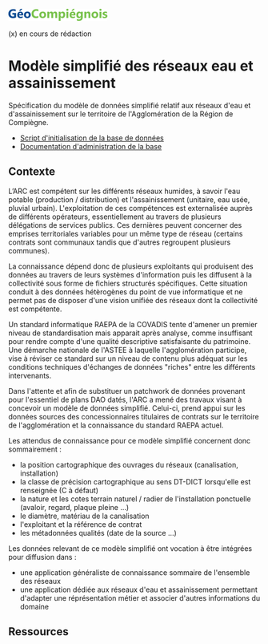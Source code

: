 ![picto](https://github.com/sigagglocompiegne/orga_gest_igeo/blob/master/doc/img/geocompiegnois_2020_reduit_v2.png)

(x) en cours de rédaction

# Modèle simplifié des réseaux eau et assainissement

Spécification du modèle de données simplifié relatif aux réseaux d'eau et d'assainissement sur le territoire de l'Agglomération de la Région de Compiègne.

- [Script d'initialisation de la base de données](bdd/init_bd_resh_light.sql) 
- [Documentation d'administration de la base](bdd/doc_admin_bd_resh_light.md) 

## Contexte

L’ARC est compétent sur les différents réseaux humides, à savoir  l'eau potable (production / distribution) et l'assainissement (unitaire, eau usée, pluvial urbain).
L'exploitation de ces compétences est externalisée auprès de différents opérateurs, essentiellement au travers de plusieurs délégations de services publics. Ces dernières peuvent concerner des emprises territoriales variables pour un même type de réseau (certains contrats sont communaux tandis que d'autres regroupent plusieurs communes).

La connaissance dépend donc de plusieurs exploitants qui produisent des données au travers de leurs systèmes d'information puis les diffusent à la collectivité sous forme de fichiers structurés spécifiques. Cette situation conduit à des données hétèrogènes du point de vue informatique et ne permet pas de disposer d'une vision unifiée des réseaux dont la collectivité est compétente.

Un standard informatique RAEPA de la COVADIS tente d'amener un premier niveau de standardisation mais apparait après analyse, comme insuffisant pour rendre compte d'une qualité descriptive satisfaisante du patrimoine. Une démarche nationale de l'ASTEE à laquelle l'agglomération participe, vise à réviser ce standard sur un niveau de contenu plus adéquat sur les conditions techniques d'échanges de données "riches" entre les différents intervenants.

Dans l'attente et afin de substituer un patchwork de données provenant pour l'essentiel de plans DAO datés, l'ARC a mené des travaux visant à concevoir un modèle de données simplifié. Celui-ci, prend appui sur les données sources des concessionnaires titulaires de contrats sur le territoire de l'agglomération et la connaissance du standard RAEPA actuel.

Les attendus de connaissance pour ce modèle simplifié concernent donc sommairement :
* la position cartographique des ouvrages du réseaux (canalisation, installation)
* la classe de précision cartographique au sens DT-DICT lorsqu'elle est renseignée (C à défaut)
* la nature et les cotes terrain naturel / radier de l'installation ponctuelle (avaloir, regard, plaque pleine ...)
* le diamètre, matériau de la canalisation
* l'exploitant et la référence de contrat
* les métadonnées qualités (date de la source ...)

Les données relevant de ce modèle simplifié ont vocation à être intégrées pour diffusion dans :
* une application généraliste de connaissance sommaire de l'ensemble des réseaux
* une application dédiée aux réseaux d'eau et assainissement permettant d'adapter une réprésentation métier et associer d'autres informations du domaine 

## Ressources

